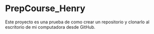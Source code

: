 # PrepCourse_Henry
Este proyecto es una prueba de como crear un repositorio y clonarlo al escritorio de mi computadora desde GitHub.
